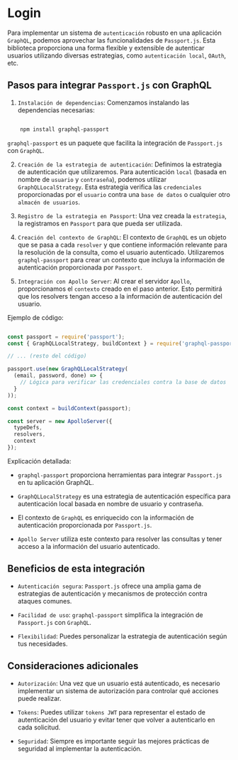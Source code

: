 # Login

Para implementar un sistema de `autenticación` robusto en una aplicación `GraphQL`, podemos aprovechar las funcionalidades de `Passport.js`. Esta biblioteca proporciona una forma flexible y extensible de autenticar usuarios utilizando diversas estrategias, como `autenticación local`, `OAuth`, etc.

## Pasos para integrar `Passport.js` con GraphQL

1. `Instalación de dependencias`: Comenzamos instalando las dependencias necesarias:

```Bash

    npm install graphql-passport
```

`graphql-passport` es un paquete que facilita la integración de `Passport.js` con `GraphQL`.

2. `Creación de la estrategia de autenticación`: Definimos la estrategia de autenticación que utilizaremos. Para autenticación `local` (basada en nombre de `usuario` y `contraseña`), podemos utilizar `GraphQLLocalStrategy`. Esta estrategia verifica las `credenciales` proporcionadas por el `usuario` contra una `base de datos` o cualquier otro `almacén de usuarios`.

3. `Registro de la estrategia en Passport`: Una vez creada la `estrategia`, la registramos en `Passport` para que pueda ser utilizada.

4. `Creación del contexto de GraphQL`: El contexto de `GraphQL` es un objeto que se pasa a cada `resolver` y que contiene información relevante para la resolución de la consulta, como el usuario autenticado. Utilizaremos `graphql-passport` para crear un contexto que incluya la información de autenticación proporcionada por `Passport`.

5. `Integración con Apollo Server`: Al crear el servidor `Apollo`, proporcionamos el `contexto` creado en el paso anterior. Esto permitirá que los resolvers tengan acceso a la información de autenticación del usuario.

Ejemplo de código:

```JavaScript

const passport = require('passport');
const { GraphQLLocalStrategy, buildContext } = require('graphql-passport');

// ... (resto del código)

passport.use(new GraphQLLocalStrategy(
  (email, password, done) => {
    // Lógica para verificar las credenciales contra la base de datos
  }
));

const context = buildContext(passport);

const server = new ApolloServer({
  typeDefs,
  resolvers,
  context
});
```

Explicación detallada:

* `graphql-passport` proporciona herramientas para integrar `Passport.js` en tu aplicación GraphQL.

* `GraphQLLocalStrategy` es una estrategia de autenticación específica para autenticación local basada en nombre de usuario y contraseña.

* El contexto de `GraphQL` es enriquecido con la información de autenticación proporcionada por `Passport.js`.

* `Apollo Server` utiliza este contexto para resolver las consultas y tener acceso a la información del usuario autenticado.

## Beneficios de esta integración

* `Autenticación segura`: `Passport.js` ofrece una amplia gama de estrategias de autenticación y mecanismos de protección contra ataques comunes.

* `Facilidad de uso`: `graphql-passport` simplifica la integración de `Passport.js` con `GraphQL`.

* `Flexibilidad`: Puedes personalizar la estrategia de autenticación según tus necesidades.

## Consideraciones adicionales

* `Autorización`: Una vez que un usuario está autenticado, es necesario implementar un sistema de autorización para controlar qué acciones puede realizar.

* `Tokens`: Puedes utilizar `tokens JWT` para representar el estado de autenticación del usuario y evitar tener que volver a autenticarlo en cada solicitud.

* `Seguridad`: Siempre es importante seguir las mejores prácticas de seguridad al implementar la autenticación.
